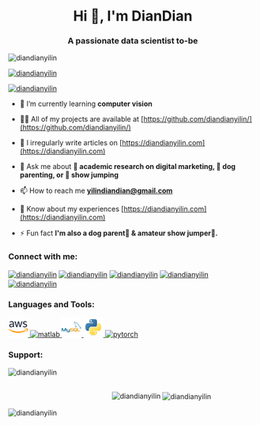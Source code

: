 <h1 align="center">Hi 👋, I'm DianDian</h1>
<h3 align="center">A passionate data scientist to-be</h3>

<p align="left"> <img src="https://komarev.com/ghpvc/?username=diandianyilin&label=Profile%20views&color=0e75b6&style=flat" alt="diandianyilin" /> </p>

<p align="left"> <a href="https://github.com/ryo-ma/github-profile-trophy"><img src="https://github-profile-trophy.vercel.app/?username=diandianyilin" alt="diandianyilin" /></a> </p>

<p align="left"> <a href="https://twitter.com/diandianyilin" target="blank"><img src="https://img.shields.io/twitter/follow/diandianyilin?logo=twitter&style=for-the-badge" alt="diandianyilin" /></a> </p>

<!-- - 🔭 I’m currently working on **A** -->

- 🌱 I’m currently learning **computer vision**

<!-- - 👯 I’m looking to collaborate on **B** -->

<!-- - 🤝 I’m looking for help with **C** -->

- 👨‍💻 All of my projects are available at [https://github.com/diandianyilin/](https://github.com/diandianyilin/)

- 📝 I irregularly write articles on [https://diandianyilin.com](https://diandianyilin.com)

- 💬 Ask me about **📑 academic research on digital marketing, 🐶 dog parenting, or 🐴 show jumping**

- 📫 How to reach me **yilindiandian@gmail.com**

- 📄 Know about my experiences [https://diandianyilin.com](https://diandianyilin.com)

- ⚡ Fun fact **I'm also a dog parent🐶 & amateur show jumper🐴.**

<h3 align="left">Connect with me:</h3>
<p align="left">
<a href="https://twitter.com/diandianyilin" target="blank"><img align="center" src="https://raw.githubusercontent.com/rahuldkjain/github-profile-readme-generator/master/src/images/icons/Social/twitter.svg" alt="diandianyilin" height="30" width="40" /></a>
<a href="https://linkedin.com/in/diandianyilin" target="blank"><img align="center" src="https://raw.githubusercontent.com/rahuldkjain/github-profile-readme-generator/master/src/images/icons/Social/linked-in-alt.svg" alt="diandianyilin" height="30" width="40" /></a>
<a href="https://fb.com/diandianyilin" target="blank"><img align="center" src="https://raw.githubusercontent.com/rahuldkjain/github-profile-readme-generator/master/src/images/icons/Social/facebook.svg" alt="diandianyilin" height="30" width="40" /></a>
<a href="https://instagram.com/diandianyilin" target="blank"><img align="center" src="https://raw.githubusercontent.com/rahuldkjain/github-profile-readme-generator/master/src/images/icons/Social/instagram.svg" alt="diandianyilin" height="30" width="40" /></a>
<a href="https://www.leetcode.com/diandianyilin" target="blank"><img align="center" src="https://raw.githubusercontent.com/rahuldkjain/github-profile-readme-generator/master/src/images/icons/Social/leet-code.svg" alt="diandianyilin" height="30" width="40" /></a>
</p>

<h3 align="left">Languages and Tools:</h3>
<p align="left"> <a href="https://aws.amazon.com" target="_blank" rel="noreferrer"> <img src="https://raw.githubusercontent.com/devicons/devicon/master/icons/amazonwebservices/amazonwebservices-original-wordmark.svg" alt="aws" width="40" height="40"/> </a> <a href="https://www.mathworks.com/" target="_blank" rel="noreferrer"> <img src="https://upload.wikimedia.org/wikipedia/commons/2/21/Matlab_Logo.png" alt="matlab" width="40" height="40"/> </a> <a href="https://www.mysql.com/" target="_blank" rel="noreferrer"> <img src="https://raw.githubusercontent.com/devicons/devicon/master/icons/mysql/mysql-original-wordmark.svg" alt="mysql" width="40" height="40"/> </a> <a href="https://www.python.org" target="_blank" rel="noreferrer"> <img src="https://raw.githubusercontent.com/devicons/devicon/master/icons/python/python-original.svg" alt="python" width="40" height="40"/> </a> <a href="https://pytorch.org/" target="_blank" rel="noreferrer"> <img src="https://www.vectorlogo.zone/logos/pytorch/pytorch-icon.svg" alt="pytorch" width="40" height="40"/> </a> </p>

<h3 align="left">Support:</h3>
<p><a href="https://www.buymeacoffee.com/diandianyilin"> <img align="left" src="https://cdn.buymeacoffee.com/buttons/v2/default-yellow.png" height="50" width="210" alt="diandianyilin" /></a></p><br><br>

<p><img align="left" src="https://github-readme-stats.vercel.app/api/top-langs?username=diandianyilin&show_icons=true&locale=en&layout=compact" alt="diandianyilin" /></p>

<p>&nbsp;<img align="center" src="https://github-readme-stats.vercel.app/api?username=diandianyilin&show_icons=true&locale=en" alt="diandianyilin" /></p>

<p><img align="center" src="https://github-readme-streak-stats.herokuapp.com/?user=diandianyilin&" alt="diandianyilin" /></p>
